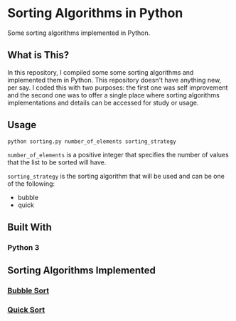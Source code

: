 # Sorting Algorithms in Python

Some sorting algorithms implemented in Python.

## What is This?

In this repository, I compiled some some sorting algorithms and implemented them in Python. This repository doesn't have anything new, per say. I coded this with two purposes: the first one was self improvement and the second one was to offer a single place where sorting algorithms implementations and details can be accessed for study or usage.

## Usage

`python sorting.py number_of_elements sorting_strategy`

`number_of_elements` is a positive integer that specifies the number of values that the list to be sorted will have.

`sorting_strategy` is the sorting algorithm that will be used and can be one of the following:

* bubble
* quick

## Built With

### Python 3

## Sorting Algorithms Implemented

### [Bubble Sort](https://cdtpinto.github.io/pages/sorting#bubble-sort)

### [Quick Sort](https://cdtpinto.github.io/pages/sorting#quick-sort)
